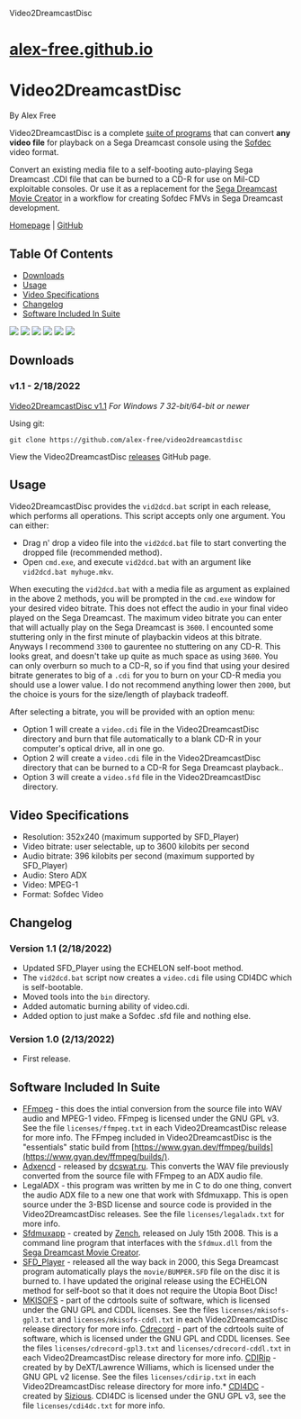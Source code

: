 Video2DreamcastDisc 

[alex-free.github.io](https://alex-free.github.io)
==================================================

Video2DreamcastDisc
===================

By Alex Free

Video2DreamcastDisc is a complete [suite of programs](#bundled) that can convert **any video file** for playback on a Sega Dreamcast console using the [Sofdec](https://segaretro.org/Sofdec) video format.

Convert an existing media file to a self-booting auto-playing Sega Dreamcast .CDI file that can be burned to a CD-R for use on Mil-CD exploitable consoles. Or use it as a replacement for the [Sega Dreamcast Movie Creator](http://www.dc-swat.ru/download/pc/SFD_Tool_Pack_v1.0_by_SWAT.exe) in a workflow for creating Sofdec FMVs in Sega Dreamcast development.

[Homepage](https://alex-free.github.io/video2dreamcastdisc) | [GitHub](https://github.com/alex-free/video2dreamcastdisc)

Table Of Contents
-----------------

*   [Downloads](#downloads)
*   [Usage](#usage)
*   [Video Specifications](#specs)
*   [Changelog](#changelog)
*   [Software Included In Suite](#bundled)

![](images/vid2dcd-1.png) ![](images/vid2dcd-2.png) ![](images/vid2dcd-3.png) ![](images/vid2dcd-4.png) ![](images/vid2dcd-5.png) ![](images/vid2dcd-6.png)

Downloads
---------

### v1.1 - 2/18/2022

[Video2DreamcastDisc v1.1](https://github.com/alex-free/video2dreamcastdisc/releases/download/v1.1/video2dreamcastdisc-1.1-win32.zip) _For Windows 7 32-bit/64-bit or newer_

Using git:

    git clone https://github.com/alex-free/video2dreamcastdisc

View the Video2DreamcastDisc [releases](https://github.com/alex-free/video2dreamcastdisc/releases/) GitHub page.

Usage
-----

Video2DreamcastDisc provides the `vid2dcd.bat` script in each release, which performs all operations. This script accepts only one argument. You can either:

*   Drag n' drop a video file into the `vid2dcd.bat` file to start converting the dropped file (recommended method).
*   Open `cmd.exe`, and execute `vid2dcd.bat` with an argument like `vid2dcd.bat myhuge.mkv`.

When executing the `vid2dcd.bat` with a media file as argument as explained in the above 2 methods, you will be prompted in the `cmd.exe` window for your desired video bitrate. This does not effect the audio in your final video played on the Sega Dreamcast. The maximum video bitrate you can enter that will actually play on the Sega Dreamcast is `3600`. I encounted some stuttering only in the first minute of playbackin videos at this bitrate. Anyways I recommend `3300` to gaurentee no stuttering on any CD-R. This looks great, and doesn't take up quite as much space as using `3600`. You can only overburn so much to a CD-R, so if you find that using your desired bitrate generates to big of a `.cdi` for you to burn on your CD-R media you should use a lower value. I do not recommend anything lower then `2000`, but the choice is yours for the size/length of playback tradeoff.

After selecting a bitrate, you will be provided with an option menu:

*   Option 1 will create a `video.cdi` file in the Video2DreamcastDisc directory and burn that file automatically to a blank CD-R in your computer's optical drive, all in one go.
*   Option 2 will create a `video.cdi` file in the Video2DreamcastDisc directory that can be burned to a CD-R for Sega Dreamcast playback..
*   Option 3 will create a `video.sfd` file in the Video2DreamcastDisc directory.

Video Specifications
--------------------

*   Resolution: 352x240 (maximum supported by SFD\_Player)
*   Video bitrate: user selectable, up to 3600 kilobits per second
*   Audio bitrate: 396 kilobits per second (maximum supported by SFD\_Player)
*   Audio: Stero ADX
*   Video: MPEG-1
*   Format: Sofdec Video

Changelog
---------

### Version 1.1 (2/18/2022)

*   Updated SFD\_Player using the ECHELON self-boot method.
*   The `vid2dcd.bat` script now creates a `video.cdi` file using CDI4DC which is self-bootable.
*   Moved tools into the `bin` directory.
*   Added automatic burning ability of video.cdi.
*   Added option to just make a Sofdec .sfd file and nothing else.

### Version 1.0 (2/13/2022)

*   First release.

Software Included In Suite
--------------------------

*   [FFmpeg](https://www.ffmpeg.org/) - this does the intial conversion from the source file into WAV audio and MPEG-1 video. FFmpeg is licensed under the GNU GPL v3. See the file `licenses/ffmpeg.txt` in each Video2DreamcastDisc release for more info. The FFmpeg included in Video2DreamcastDisc is the "essentials" static build from [https://www.gyan.dev/ffmpeg/builds](https://www.gyan.dev/ffmpeg/builds/).
*   [Adxencd](http://www.dc-swat.ru/download/pc/ADX_Tool_Pack_v1.0_by_SWAT.exe) - released by [dcswat.ru](http://www.dc-swat.ru). This converts the WAV file previously converted from the source file with FFmpeg to an ADX audio file.
*   LegalADX - this program was written by me in C to do one thing, convert the audio ADX file to a new one that work with Sfdmuxapp. This is open source under the 3-BSD license and source code is provided in the Video2DreamcastDisc releases. See the file `licenses/legaladx.txt` for more info.
*   [Sfdmuxapp](https://forum.xentax.com/viewtopic.php?t=3084) - created by [Zench](https://forum.xentax.com/memberlist.php?mode=viewprofile&u=4697&sid=d224e63302049b15631fe92cb3527c94), released on July 15th 2008. This is a command line program that interfaces with the `Sfdmux.dll` from the [Sega Dreamcast Movie Creator](http://www.dc-swat.ru/download/pc/SFD_Tool_Pack_v1.0_by_SWAT.exe).
*   [SFD\_Player](http://www.dc-swat.ru/download/dc/SFD_Player.7z) - released all the way back in 2000, this Sega Dreamcast program automatically plays the `movie/BUMPER.SFD` file on the disc it is burned to. I have updated the original release using the ECHELON method for self-boot so that it does not require the Utopia Boot Disc!
*   [MKISOFS](http://cdrtools.sourceforge.net/private/cdrecord.html) - part of the cdrtools suite of software, which is licensed under the ‎GNU GPL‎ and CDDL licenses. See the files `licenses/mkisofs-gpl3.txt` and `licenses/mkisofs-cddl.txt` in each Video2DreamcastDisc release directory for more info.
[Cdrecord](http://cdrtools.sourceforge.net/private/cdrecord.html) - part of the cdrtools suite of software, which is licensed under the ‎GNU GPL‎ and CDDL licenses. See the files `licenses/cdrecord-gpl3.txt` and `licenses/cdrecord-cddl.txt` in each Video2DreamcastDisc release directory for more info. [CDIRip](https://sourceforge.net/projects/cdimagetools/files/CDIRip/) - created by by DeXT/Lawrence Williams, which is licensed under the ‎GNU GPL‎ v2 license. See the files `licenses/cdirip.txt` in each Video2DreamcastDisc release directory for more info.*   [CDI4DC](https://github.com/sizious/img4dc) - created by [Sizious](https://github.com/sizious/). CDI4DC is licensed under the GNU GPL v3, see the file `licenses/cdi4dc.txt` for more info.